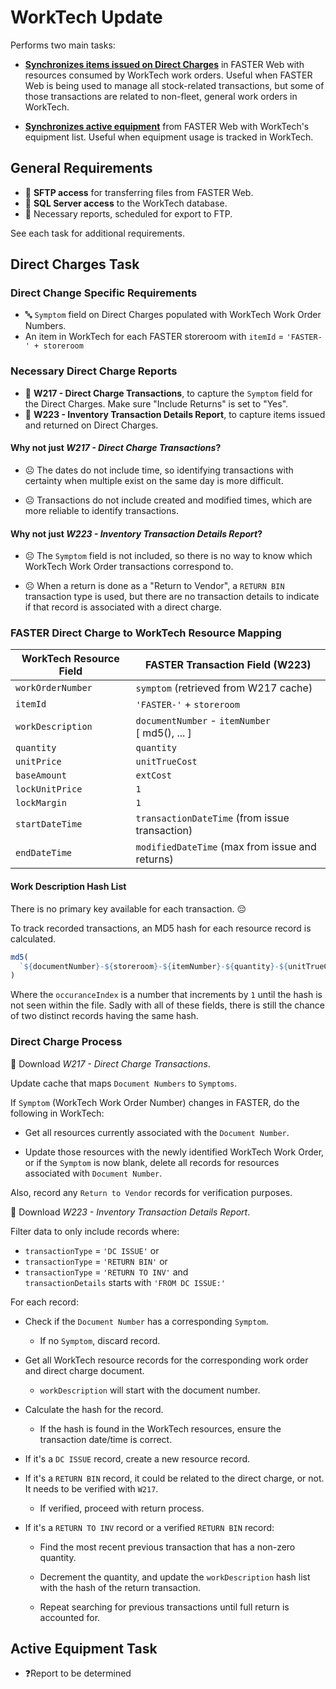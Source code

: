 # WorkTech Update

Performs two main tasks:

- [**Synchronizes items issued on Direct Charges**](#direct-charges-task) in FASTER Web
  with resources consumed by WorkTech work orders.
  Useful when FASTER Web is being used to manage all stock-related transactions,
  but some of those transactions are related to non-fleet, general work orders in WorkTech.

- [**Synchronizes active equipment**](#active-equipment-task) from FASTER Web with WorkTech's equipment list.
  Useful when equipment usage is tracked in WorkTech.

## General Requirements

- 📂 **SFTP access** for transferring files from FASTER Web.
- 🔗 **SQL Server access** to the WorkTech database.
- 📄 Necessary reports, scheduled for export to FTP.

See each task for additional requirements.

## Direct Charges Task

### Direct Change Specific Requirements

- 🔤 `Symptom` field on Direct Charges populated with WorkTech Work Order Numbers.
- An item in WorkTech for each FASTER storeroom with `itemId` = `'FASTER-' + storeroom`

### Necessary Direct Charge Reports

- 📄 **W217 - Direct Charge Transactions**, to capture the `Symptom` field for the Direct Charges.
  Make sure "Include Returns" is set to "Yes".
- 📄 **W223 - Inventory Transaction Details Report**, to capture items issued and returned on Direct Charges.

#### Why not just _W217 - Direct Charge Transactions_?

- ☹️ The dates do not include time,
  so identifying transactions with certainty when multiple exist on the same day is more difficult.

- ☹️ Transactions do not include created and modified times,
  which are more reliable to identify transactions.

#### Why not just _W223 - Inventory Transaction Details Report_?

- ☹️ The `Symptom` field is not included,
  so there is no way to know which WorkTech Work Order transactions correspond to.

- ☹️ When a return is done as a "Return to Vendor",
  a `RETURN BIN` transaction type is used, but there are no transaction details to indicate
  if that record is associated with a direct charge.

### FASTER Direct Charge to WorkTech Resource Mapping

| WorkTech Resource Field | FASTER Transaction Field (W223)                     |
| ----------------------- | --------------------------------------------------- |
| `workOrderNumber`       | `symptom` (retrieved from W217 cache)               |
| `itemId`                | `'FASTER-'` + `storeroom`                           |
| `workDescription`       | `documentNumber` - `itemNumber`<br />[ md5(), ... ] |
| `quantity`              | `quantity`                                          |
| `unitPrice`             | `unitTrueCost`                                      |
| `baseAmount`            | `extCost`                                           |
| `lockUnitPrice`         | `1`                                                 |
| `lockMargin`            | `1`                                                 |
| `startDateTime`         | `transactionDateTime` (from issue transaction)      |
| `endDateTime`           | `modifiedDateTime` (max from issue and returns)     |

#### Work Description Hash List

There is no primary key available for each transaction. 😔

To track recorded transactions, an MD5 hash for each resource record is calculated.

```javascript
md5(
  `${documentNumber}-${storeroom}-${itemNumber}-${quantity}-${unitTrueCost}-${createdDateTime}-${occuranceIndex}`
)
```

Where the `occuranceIndex` is a number that increments by `1` until the hash is not seen within the file.
Sadly with all of these fields, there is still the chance of two distinct records having the same hash.

### Direct Charge Process

🔽 Download _W217 - Direct Charge Transactions_.

Update cache that maps `Document Numbers` to `Symptoms`.

If `Symptom` (WorkTech Work Order Number) changes in FASTER,
do the following in WorkTech:

- Get all resources currently associated with the `Document Number`.

- Update those resources with the newly identified WorkTech Work Order,
  or if the `Symptom` is now blank, delete all records for resources associated with `Document Number`.

Also, record any `Return to Vendor` records for verification purposes.

🔽 Download _W223 - Inventory Transaction Details Report_.

Filter data to only include records where:

- `transactionType` = `'DC ISSUE'` or
- `transactionType` = `'RETURN BIN'` or
- `transactionType` = `'RETURN TO INV'` and<br/>
  `transactionDetails` starts with `'FROM DC ISSUE:'`

For each record:

- Check if the `Document Number` has a corresponding `Symptom`.

  - If no `Symptom`, discard record.

- Get all WorkTech resource records for the corresponding work order and direct charge document.

  - `workDescription` will start with the document number.

- Calculate the hash for the record.

  - If the hash is found in the WorkTech resources, ensure the transaction date/time is correct.

- If it's a `DC ISSUE` record, create a new resource record.

- If it's a `RETURN BIN` record, it could be related to the direct charge, or not.
  It needs to be verified with `W217`.

  - If verified, proceed with return process.

- If it's a `RETURN TO INV` record or a verified `RETURN BIN` record:

  - Find the most recent previous transaction that has a non-zero quantity.

  - Decrement the quantity, and update the `workDescription` hash list with
    the hash of the return transaction.
  - Repeat searching for previous transactions until full return is accounted for.

## Active Equipment Task

- ❓Report to be determined
